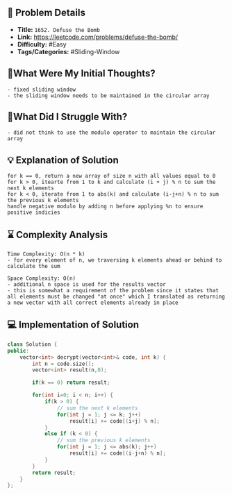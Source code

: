 ## 📝 Problem Details

- **Title:** `1652. Defuse the Bomb`
- **Link:** https://leetcode.com/problems/defuse-the-bomb/
- **Difficulty:** #Easy 
- **Tags/Categories:**  #Sliding-Window 

## 💭What Were My Initial Thoughts?

```
- fixed sliding window 
- the sliding window needs to be maintained in the circular array
```

## 🤔What Did I Struggle With?

```
- did not think to use the modulo operator to maintain the circular array
```

## 💡 Explanation of Solution

```
for k == 0, return a new array of size n with all values equal to 0
for k > 0, itearte from 1 to k and calculate (i + j) % n to sum the next k elements
for k < 0, iterate from 1 to abs(k) and calculate (i-j+n) % n to sum the previous k elements
handle negative modulo by adding n before applying %n to ensure positive indicies
```

## ⌛ Complexity Analysis

```
Time Complexity: O(n * k) 
- for every element of n, we traversing k elements ahead or behind to calculate the sum

Space Complexity: O(n)
- additional n space is used for the results vector
- this is somewhat a requirement of the problem since it states that all elements must be changed "at once" which I translated as returning a new vector with all correct elements already in place
```

## 💻 Implementation of Solution

```cpp
class Solution {
public:
	vector<int> decrypt(vector<int>& code, int k) {
		int n = code.size();
		vector<int> result(n,0);

		if(k == 0) return result;

		for(int i=0; i < n; i++) {
			if(k > 0) {
				// sum the next k elements
				for(int j = 1; j <= k; j++)
					result[i] += code[(i+j) % n];
			}
			else if (k < 0) {
				// sum the previous k elements
				for(int j = 1; j <= abs(k); j++)
					result[i] += code[(i-j+n) % n];
			}
		}
		return result;
	}
};
```